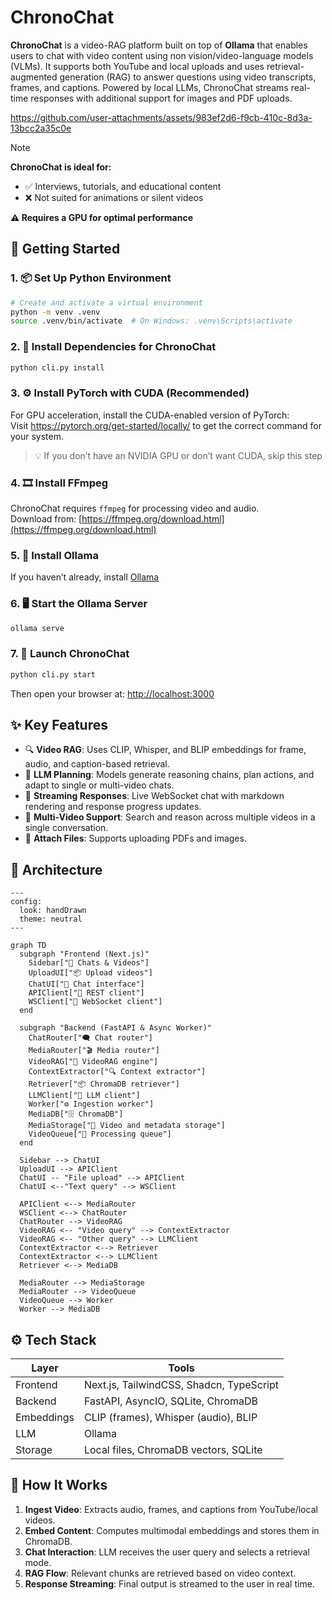 # ChronoChat

**ChronoChat** is a video-RAG platform built on top of **Ollama** that enables users to chat with video content using non vision/video-language models (VLMs). It supports both YouTube and local uploads and uses retrieval-augmented generation (RAG) to answer questions using video transcripts, frames, and captions. Powered by local LLMs, ChronoChat streams real-time responses with additional support for images and PDF uploads.


https://github.com/user-attachments/assets/983ef2d6-f9cb-410c-8d3a-13bcc2a35c0e


> [!NOTE]
> **ChronoChat is ideal for:** </br>
> - ✅ Interviews, tutorials, and educational content </br>
> - ❌ Not suited for animations or silent videos </br>
>
> **⚠️ Requires a GPU for optimal performance**

## 🏁 Getting Started

### 1. 📦 Set Up Python Environment

```bash
# Create and activate a virtual environment
python -m venv .venv
source .venv/bin/activate  # On Windows: .venv\Scripts\activate
```

### 2. 🔨 Install Dependencies for ChronoChat

```bash
python cli.py install
```

### 3. ⚙️ Install PyTorch with CUDA (Recommended)

For GPU acceleration, install the CUDA-enabled version of PyTorch: <br />
Visit https://pytorch.org/get-started/locally/ to get the correct command for your system.

> 💡 If you don’t have an NVIDIA GPU or don’t want CUDA, skip this step

### 4. 🎞️ Install FFmpeg

ChronoChat requires `ffmpeg` for processing video and audio. <br />
Download from: [https://ffmpeg.org/download.html](https://ffmpeg.org/download.html)

### 5. 🤖 Install Ollama

If you haven’t already, install [Ollama](https://ollama.com)

### 6. 🖥️ Start the Ollama Server

```bash
ollama serve
```

### 7. 🚀 Launch ChronoChat

```bash
python cli.py start
```

Then open your browser at: [http://localhost:3000](http://localhost:3000)

## ✨ Key Features

* 🔍 **Video RAG**: Uses CLIP, Whisper, and BLIP embeddings for frame, audio, and caption-based retrieval.
* 🧠 **LLM Planning**: Models generate reasoning chains, plan actions, and adapt to single or multi-video chats.
* 🔌 **Streaming Responses**: Live WebSocket chat with markdown rendering and response progress updates.
* 🎥 **Multi-Video Support**: Search and reason across multiple videos in a single conversation.
* 📎 **Attach Files**: Supports uploading PDFs and images.

## 🧱 Architecture

```mermaid
---
config:
  look: handDrawn
  theme: neutral
---

graph TD
  subgraph "Frontend (Next.js)"
    Sidebar["📂 Chats & Videos"]
    UploadUI["📦 Upload videos"]
    ChatUI["💬 Chat interface"]
    APIClient["🔗 REST client"]
    WSClient["🔄 WebSocket client"]
  end

  subgraph "Backend (FastAPI & Async Worker)"
    ChatRouter["🗨️ Chat router"]
    MediaRouter["🎬 Media router"]
    VideoRAG["🧠 VideoRAG engine"]
    ContextExtractor["🔍 Context extractor"]
    Retriever["📦 ChromaDB retriever"]
    LLMClient["🤖 LLM client"]
    Worker["⚙️ Ingestion worker"]
    MediaDB["🗄️ ChromaDB"]
    MediaStorage["📁 Video and metadata storage"]
    VideoQueue["📮 Processing queue"]
  end

  Sidebar --> ChatUI
  UploadUI --> APIClient
  ChatUI -- "File upload" --> APIClient
  ChatUI <--"Text query" --> WSClient

  APIClient <--> MediaRouter
  WSClient <--> ChatRouter
  ChatRouter --> VideoRAG
  VideoRAG <-- "Video query" --> ContextExtractor
  VideoRAG <-- "Other query" --> LLMClient
  ContextExtractor <--> Retriever
  ContextExtractor <--> LLMClient
  Retriever <--> MediaDB

  MediaRouter --> MediaStorage
  MediaRouter --> VideoQueue
  VideoQueue --> Worker
  Worker --> MediaDB
```

## ⚙️ Tech Stack

| Layer      | Tools                                 |
| ---------- | ------------------------------------- |
| Frontend   | Next.js, TailwindCSS, Shadcn, TypeScript |
| Backend    | FastAPI, AsyncIO, SQLite, ChromaDB     |
| Embeddings | CLIP (frames), Whisper (audio), BLIP  |
| LLM        | Ollama       |
| Storage    | Local files, ChromaDB vectors, SQLite |

## 🧠 How It Works

1. **Ingest Video**: Extracts audio, frames, and captions from YouTube/local videos.
2. **Embed Content**: Computes multimodal embeddings and stores them in ChromaDB.
3. **Chat Interaction**: LLM receives the user query and selects a retrieval mode.
4. **RAG Flow**: Relevant chunks are retrieved based on video context.
5. **Response Streaming**: Final output is streamed to the user in real time.


